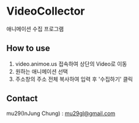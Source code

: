 # VideoCollector
애니메이션 수집 프로그램

## How to use
1. video.animoe.us 접속하여 상단의 Video로 이동
2. 원하는 애니메이션 선택
3. 주소창의 주소 전체 복사하여 입력 후 '수집하기' 클릭

## Contact
mu29(InJung Chung) : mu29gl@gmail.com
